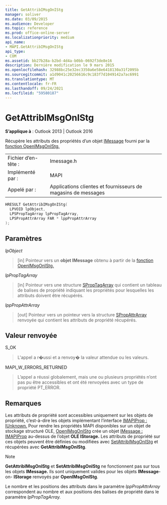 ```yaml
---
title: GetAttribIMsgOnIStg
manager: soliver
ms.date: 03/09/2015
ms.audience: Developer
ms.topic: reference
ms.prod: office-online-server
ms.localizationpriority: medium
api_name:
- MAPI.GetAttribIMsgOnIStg
api_type:
- COM
ms.assetid: bb27b28a-b2bd-4d4a-b0bb-0692f3de8e16
description: Dernière modification le 9 mars 2015
ms.openlocfilehash: 32988bc25e32ec3350a6e58e6418130a31f2095b
ms.sourcegitcommit: a1d9041c20256616c9c183f7d1049142a7ac6991
ms.translationtype: MT
ms.contentlocale: fr-FR
ms.lasthandoff: 09/24/2021
ms.locfileid: "59580187"
---
```

# <a name="getattribimsgonistg"></a>GetAttribIMsgOnIStg

  
  
**S’applique à** : Outlook 2013 | Outlook 2016 
  
Récupère les attributs des propriétés d’un objet [IMessage](imessageimapiprop.md) fourni par la [fonction OpenIMsgOnIStg.](openimsgonistg.md) 
  
|||
|:-----|:-----|
|Fichier d’en-tête :  <br/> |Imessage.h  <br/> |
|Implémenté par :  <br/> |MAPI  <br/> |
|Appelé par :  <br/> |Applications clientes et fournisseurs de magasins de messages  <br/> |
   
```cpp
HRESULT GetAttribIMsgOnIStg(
  LPVOID lpObject,
  LPSPropTagArray lpPropTagArray,
  LPSPropAttrArray FAR * lppPropAttrArray
);
```

## <a name="parameters"></a>Paramètres

 _lpObject_
  
> [in] Pointeur vers un **objet IMessage** obtenu à partir de la [fonction OpenIMsgOnIStg.](openimsgonistg.md) 
    
 _lpPropTagArray_
  
> [in] Pointeur vers une structure [SPropTagArray](sproptagarray.md) qui contient un tableau de balises de propriété indiquant les propriétés pour lesquelles les attributs doivent être récupérés. 
    
 _lppPropAttrArray_
  
> [out] Pointeur vers un pointeur vers la structure [SPropAttrArray](spropattrarray.md) renvoyée qui contient les attributs de propriété récupérés. 
    
## <a name="return-value"></a>Valeur renvoyée

S_OK 
  
> L'appel a r�ussi et a renvoy� la valeur attendue ou les valeurs. 
    
MAPI_W_ERRORS_RETURNED 
  
> L’appel a réussi globalement, mais une ou plusieurs propriétés n’ont pas pu être accessibles et ont été renvoyées avec un type de propriété PT_ERROR.
    
## <a name="remarks"></a>Remarques

Les attributs de propriété sont accessibles uniquement sur les objets de propriété, c’est-à-dire les objets implémentant l’interface [IMAPIProp : IUnknown.](imapipropiunknown.md) Pour rendre les propriétés MAPI disponibles sur un objet de stockage structuré OLE, [OpenIMsgOnIStg](openimsgonistg.md) crée un objet [IMessage : IMAPIProp](imessageimapiprop.md) au-dessus de l’objet **OLE IStorage.** Les attributs de propriété sur ces objets peuvent être définies ou modifiées avec [SetAttribIMsgOnIStg](setattribimsgonistg.md) et récupérées avec **GetAttribIMsgOnIStg**. 
  
> [!NOTE]
> **GetAttribIMsgOnIStg** et **SetAttribIMsgOnIStg** ne fonctionnent pas sur tous les objets **IMessage.** Ils sont uniquement valides pour les objets **IMessage**-on- **IStorage** renvoyés par **OpenIMsgOnIStg**. 
  
Le nombre et les positions des attributs dans le paramètre _lppPropAttrArray_ correspondent au nombre et aux positions des balises de propriété dans le paramètre _lpPropTagArray._ 
  

